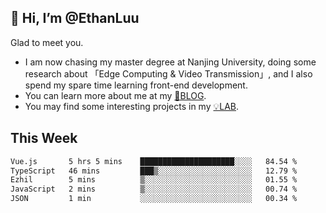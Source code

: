 ## 👋 Hi, I’m @EthanLuu

Glad to meet you.

- I am now chasing my master degree at Nanjing University, doing some research about 「Edge Computing & Video Transmission」, and I also spend my spare time learning front-end development.
- You can learn more about me at my [📝BLOG](https://blog.ethanloo.cn).
- You may find some interesting projects in my [💡LAB](https://lab.ethanloo.cn).

## This Week
<!--START_SECTION:waka-->

```txt
Vue.js       5 hrs 5 mins    █████████████████████░░░░   84.54 %
TypeScript   46 mins         ███▒░░░░░░░░░░░░░░░░░░░░░   12.79 %
Ezhil        5 mins          ▒░░░░░░░░░░░░░░░░░░░░░░░░   01.55 %
JavaScript   2 mins          ▒░░░░░░░░░░░░░░░░░░░░░░░░   00.74 %
JSON         1 min           ░░░░░░░░░░░░░░░░░░░░░░░░░   00.34 %
```

<!--END_SECTION:waka-->
